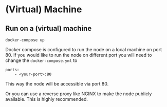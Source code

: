 # \(Virtual\) Machine

## Run on a \(virtual\) machine

```text
docker-compose up
```

Docker compose is configured to run the node on a local machine on port 80. If you would like to run the node on different port you will need to change the `docker-compose.yml` to

```text
ports:
    - <your-port>:80
```

This way the node will be accessible via port 80.

Or you can use a reverse proxy like NGINX to make the node publicly available. This is highly recommended.


